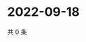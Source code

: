 # 2022-09-18

共 0 条

<!-- BEGIN WEIBO -->
<!-- 最后更新时间 Sun Sep 18 2022 11:39:19 GMT+0800 (China Standard Time) -->

<!-- END WEIBO -->
